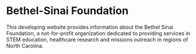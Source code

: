 # Bethel-Sinai Foundation

This developing website provides information about the Bethel Sinai Foundation, a not-for-profit organization dedicated to providing services in STEM education, healthcare research and missions outreach in regions of North Carolina.
